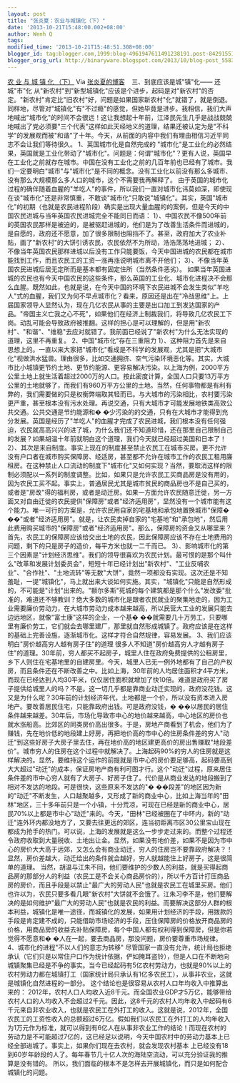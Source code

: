 ```yaml
---
layout: post
title: "张炎夏：农业与城镇化（下）"
date: '2013-10-21T15:48:00.002+08:00'
author: Wenh Q
tags:
modified_time: '2013-10-21T15:48:51.308+08:00'
blogger_id: tag:blogger.com,1999:blog-4961947611491238191.post-8429155159397579137
blogger_orig_url: http://binaryware.blogspot.com/2013/10/blog-post_5583.html
---
```

[农 业 与 城 镇 化
（下）](http://zhangyanxiavip.blog.sohu.com/280362481.html)
Via [张炎夏的博客](http://zhangyanxiavip.blog.sohu.com/)
 
 三、到底应该是城"镇"化—— 还城"市"化
从"新农村"到"新型城镇化"应该是个进步，起码是对"新农村"的否定。"新农村"肯定比"旧农村"好，问题是如果国家新农村"化"就错了，就是倒退。
同样地，尽管对"城镇化"有"不过瘾"的感觉，但她毕竟是进步。我相信，我们大声地喊出"城市化"的时间不会很远！这让我想起十年前，江泽民先生几乎是战战兢兢地喊出了党必须要"三个代表"这样如此天经地义的道理，结果还被认定为是"不科学"的发展观而被"和谐"了十年。今天，从前面的内容中我们有理由相信习近平同志不会让我们等待很久。
1、英国城市化是自然完成的
"城市化"是工业化的必然结果，英国就是工业化带动了"城市化"。问题是：何谓"城市化"？更有人说，英国早在工业化之前就存在城市。中国在没有工业化之前的几百年前也已经有了城市。我们一定要明白"城市"与"城市化"是不同的概念。没有工业化以前没有那么多城市、没有那么大规模那么多人口的城市，这个不需要我再解释了。
由于英国的城市化过程的确伴随着血腥的"羊吃人"的事件，所以我们一直对城市化讳莫如深，即使现在谈"城市化"还是非常慎重，不敢谈"城市化"只敢说"城镇化"。其实，英国"城市化"的初期（也就是农民进程阶段）确实是出现大量血腥的的案例，但是今天的中国农民进城与当年英国农民进城完全不能同日而语：
1）、中国农民不像500年前的英国农民那样是被迫的，是被驱赶进城的，他们是为了改善生活条件而进城的，是自愿的，政府还不愿意，加了很多限制也阻挡不了。甚至，政府加大了农业补贴，画了"新农村"的大饼引诱农民，农民依然不为所动，浩浩荡荡地进城；
2）、不像当年英国农民那样进城以后没有工作只能要饭，今天中国进城的农民都在城市能找到工作，而且农民工的工资一涨再涨说明城市离不开他们；
3）、不像当年英国农民进城后居无定所而是基本都有固定住所（当然条件恶劣）。
如果当年英国进城的农民也有今天中国农民的这些条件，那么英国的工业化、城市化进程决不会那么血腥。既然如此，也就是说，在今天中国的环境下农民进城不会发生类似"羊吃人"式的血腥，我们又为何不早点城市化？看来，原因还是出在"冷战思维"上。上届国家领导人显然认为，现在几亿农民从事的主要是出口加工到发达国家的产品。"帝国主义亡我之心不死"，如果他们在经济上制裁我们，将导致几亿农民工下岗。动乱可能会导致政府被推翻。这样的担心是可以理解的，但是用"新农村"、"和谐"、"维稳"去应对就错了。我前面已经说了"新农村"为什么无法实现的道理，这里不再重复。
2、中国"城市化"存在三重阻力
1）、这种阻力首先是来自思想上的。一直以来大家把"城市化"看成是不科学的发展观，尤其是把"大城市化"视做洪水猛兽。理由很多，比如交通拥挤、空气污染环境恶化等。其实，大城市比小城镇更节约土地、更节约能源、更容易解决污染。以上海为例，2000平方公里土地上就生活着超过2000万的人口。按此密度计算，全国人口只要13万平方公里的土地就够了，而我们有960万平方公里的土地。当然，任何事物都是有利有弊的，我们需要做的只是权衡弊端取其轻而已。与大城市的污染相比，农村要污染更严重，甚至根本没有污水处理。再说交通，只有大城市才可能发展地铁类高效公共交通。公共交通是节约能源和�
�少污染的的交通，只有在大城市才能得到充分发展。英国是经历了"羊吃人"的血腥才完成了农民进城，我们根本没有任何强迫，农民就高高兴兴的进了城，为什么我们还不知道珍惜，还在那里自己限制自己的发展？如果胡温十年前就明白这个道理，我们今天就已经超过美国和日本了！
2）、其次是来自制度。事实上现在的制度甚至禁止农民工在城市买房。更不允许没有户口者在城市购买保障房、经适房，甚至都不允许在城市工作的农民工租用廉租房。在这种禁止人口流动的制度下"城市化"又如何实现？当然，要取消这样的限制必须配以一系列的制度调整。比如，如果只是允许农民工买商品房是没有用的，因为农民工买不起。事实上，普通居民尤其是城市贫民的商品房也不是自己买的，或者是"房改"得的福利房，或者是动迁房。如果一方面允许农民随意迁徙，另一方面又对自由迁徙的农民提供"保障房"或者"经济适用房"，显然没有一个城市能有这个能力。唯一可行的方案是，允许农民用自家的宅基地和承包地置换城市"保障�
��"或者"经济适用房"。就是，让农民卖掉自家的"宅基地"和"承包地"，然后用此费用购买城市的"保障房"或者"经济适用房"。那么，保障房的资金又从哪里来？首先，农民工的保障房应该给交出土地的农民，因此保障房应该不存在土地费用的问题，剩下的只是房子的造价，每平方米也就一二千而已。
3）、影响城市化的第三个因素是"计划经济思维"。我们的领导很喜欢为农民计划。最可恨的是那个叫什么"改革和发展计划委员会"，短短十年已经计划出"新农村"、"工业反哺农业"、"合作社"、"土地流转"等无数"大饼"，竟然一项都没有实现。这次还是不知羞耻，一提"城镇化"，马上就出来大谈如何实施。其实，"城镇化"只能是自然形成的，不可能是"计划"出来的。"额尔多斯"死城的每个建筑都是那个什么"发改委"批准的，难道还不够教训？绝大多数的城市化是跟者农民就业的聚集地走的，因为工业需要廉价劳动力，在大城市劳动力成本越来越高，所以民营大工业的发展只能去边远地区，就像"富士康"这样的企业，一个基�
��就需要几十万劳工，只要哪里有廉价劳工，它们就会去哪里建厂，那里就自然形成城镇了。政府应该是在这样的基础上完善设施，逐渐城市化。这样才符合自然规律，容易发展。
3、我们应该明白"房价越高穷人越有房子住"的道理
很多人不知道"房价越高穷人才越有房子住"的道理。30年前，穷人都买不起房子，城里人住在政府免费提供的公租房里，乡下人则住在宅基地里的自建房里。今天，城里人已无一例外地都有了自己的产权房，而且条件还在不断改善之中。比如上海，30年前的人均居住面积才4平方米，而现在已经达到人均30平米，仅仅居住面积就增加了快10倍。难道是政府买了房子提供给城里人的吗？不是。这一切几乎都是靠商业动迁实现的，政府没花钱。这又是为什么呢？30年前的计划经济年代，土地都是一个价，所以没有资本进入房地产。要改善居民住宅，只能靠政府出钱。可是政府没钱，�
��以居民的居住条件越来越差。30年后，市场化导致市中心的地价越来越高，中心地区的房价也就水涨船高。比郊区的同类房价高出很多。于是，房地产商看到了机会，他们为了赚钱，先在地价低的地段建上好房，再把地价高的市中心的住房条件差的穷人"动迁"到这些好房子大房子里去住，再在地价高的地区建更高价的房出售赚取"地段差价"。城市穷人的住房在这个过程中就解决了。上海起码90%的穷人的住房就是这样解决的。显然，要维持这个运作的前提就是市中心的房价要足够高，起码要高到大大超过"动迁"的成本，保证房地产商有利可图才行。这个"动迁"过程，原来居住条件差的市中心穷人就有了大房子、好房子住了。代价是从商业发达的地段搬到了相对不发达的地段。可是很快，这些原来不发达的"�
��段差"的地区因为新的"动迁"不断发生，人口越聚越多，又形成了新的商业中心，比如上海当年的"田林"地区，三十多年前只是一个小镇，十分荒凉，可现在已经是新的商业中心，居民70%以上都是市中心"动迁"来的。今天，"田林"已经被圈在了中环内，新的"动迁"连外环内都没地方了，又要去往更远的郊区，连当初距离市区30公里宝山现在都成为抢手的热门。可以说，上海的发展就是这么一步步走过来的。而整个过程还令政府收取到大量税收、土地出让金。显然，如果没有地价差，如果不是因为市中心的房价大大高于远郊，又怎么会有商业动迁，穷人的住房岂不要靠政府解决？！显然，房价差越大，动迁给出的条件就会越好，穷人就越能住上好房子，这是很简单的道理。
当然，胡温与江朱不同，他们要维护的少数人的利益，就是买得起商品房的那部分人的利益（农民工是不会关心商品房价的），所以千方百计打压商品房的房价，而且手段是以禁止"最广大的劳动人民"也就是农民工在城里买房。他们也许以为，农民只要多看几眼"新农村"大饼就不会饿了。江朱习李不是，他们要解决的是如何维护"最广大的劳动人民"也就是农民的利益。而要解决这部分人群的根本利益，城镇化是唯一途径，而城镇化的发展，如果用计划经济的手段，用拨款的手段是肯定建不成的，只能借助市场经济的手段，压住保障房的价格放开商品房的价格，用商品房的收益去补贴保障房，每个中国人都有权利得到保障房，但是你若觉得不愿意和�
�人在一起，要去商品房，那没问题，房价要尊重市场规律。
4、城市化的进程"不以人们的意志为转移"
尽管国家一直没有允许，统计局也拒绝承认（它们只是以常住户口作为统计依据，俨如掩耳盗铃），但是人口在不断地向城镇聚集已经是不争的事实。当今已经起码有5亿农村劳动力，也就是90%以上的农村劳动力都在城镇打工（国家统计局只承认有1亿多农民工），从事非农业，这就是城镇化自然进程的一部分。
这个结论也是很容易从农村人口年均收入中推算出来的：
2012年，农村人口人均收入近8千元。而全国农业GDP才5万亿，能够带给农村人口的人均收入不会超过2千元。因此，这8千元的农村人均年收入中起码有6千元来自非农业收入，也就是农民工在外打工的收入。这就是说，2012年，全国农民工的工资性收入的总额超过6万亿。假如我们以农民工在外打工的人均年收入为1万元作为标准，就可以得到有6亿人在从事非农业工作的结论！而现在农村的劳动力是不可能超过7亿的，这已经足以说明，今天中国农村中的劳动力基本上已经全部进城了。事实上，如果你们现在去农村，就会发现农村基本
上已经没有18到60岁年龄段的人了。每年春节几十亿人次的海陆空流动，可以充分验证我的推算是没有错的。
所以，我们面临的根本不是怎样去开展城镇化，而只是如何配合城镇化的问题。
